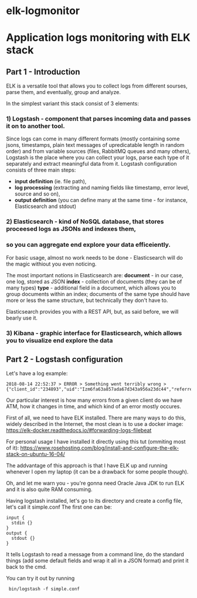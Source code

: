 # elk-logmonitor

# Application logs monitoring with ELK stack

## Part 1 - Introduction

ELK is a versatile tool that allows you to collect logs from different sourses, 
parse them, and eventually, group and analyze.

In the simplest variant this stack consist of 3 elements:

### 1) Logstash - component that parses incoming data and passes it on to another tool.

Since logs can come in many different formats (mostly containing some jsons, timestamps, 
plain text messages of upredicatable length in random order)
and from variable sources (files, RabbitMQ queues and many others),
Logstash is the place where you can collect your logs, parse each type of it separately 
and extract meaningful data from it.
Logstash configuration consists of three main steps: 
- **input definition** (ie. file path), 
- **log processing** (extracting and naming fields like timestamp, error level, source and so on),
- **output definition** (you can define many at the same time - for instance, Elasticsearch and stdout)

### 2) Elasticsearch - kind of NoSQL database, that stores proceesed logs as JSONs and indexes them, 
### so you can aggregate end explore your data efficeiently.

For basic usage, almost no work needs to be done - Elasticsearch will do the magic 
withiout you even noticing.

The most important notions in Elasticsearch are:
**document** - in our case, one log, stored as JSON
**index** - collection of documents (they can be of many types)
**type** - additional field in a document, which allows you to group documents within an index;
documents of the same type should have more or less the same structure,
 but technically they don't have to.

 Elasticsearch provides you with a REST API, but, as said before, we will bearly use it.

 ### 3) Kibana - graphic interface for Elasticsearch, which allows you to visualize end explore the data

## Part 2 - Logstash configuration

Let's have a log example:
 
```
2018-08-14 22:52:37 > ERROR > Something went terribly wrong > {"client_id":"234893","uid":"Izm6fa63a857ada67d343a956a23dc44","referrer":"https://www.whatever.com/index.html"}
```

Our particular interest is how many errors from a given client do we have ATM, 
how it changes in time, and which kind of an error mostly occures.

First of all, we need to have ELK installed.
There are many ways to do this, widely described in the Internet, 
the most clean is to use a docker image:
https://elk-docker.readthedocs.io/#forwarding-logs-filebeat

For personal usage I have installed it directly using this tut (ommiting most of it):
https://www.rosehosting.com/blog/install-and-configure-the-elk-stack-on-ubuntu-16-04/

The addvantage of this approach is that I have ELK up and running whenever I open my laptop
(it can be a drawback for some people though).

Oh, and let me warn you - you're gonna need Oracle Java JDK to run ELK and it is also quite RAM consuming.

Having logstash installed, let's go to its directory and create a config file, let's call it simple.conf
The first one can be:
```
input {
  stdin {}
}
output {
  stdout {}
}
```

It tells Logstash to read a message from a command line, do the standard things
(add some default fields and wrap it all in a JSON format)
 and print it back to the cmd.

 You can try it out by running
```
 bin/logstash -f simple.conf
 ```
